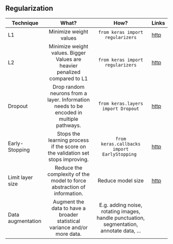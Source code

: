 ## Regularization 

| Technique | What? | How? | Links |
|-----------------------------|:--------------------------------:|:------:|:-------------------------------------------------------------------|
| L1 | Minimize weight values | ```from keras import regularizers``` | [http](http://www.chioka.in/differences-between-l1-and-l2-as-loss-function-and-regularization/)|
| L2 | Minimize weight values. Bigger Values are heavier penalized compared to L1| ```from keras import regularizers``` |[http](http://www.chioka.in/differences-between-l1-and-l2-as-loss-function-and-regularization/) |
| Dropout | Drop random neurons from a layer. Information needs to be encoded in multiple pathways. | ```from keras.layers import Dropout``` | [http](https://medium.com/@amarbudhiraja/https-medium-com-amarbudhiraja-learning-less-to-learn-better-dropout-in-deep-machine-learning-74334da4bfc5)|
| Early-Stopping | Stops the learning process if the score on the validation set stops improving. |```from keras.callbacks import EarlyStopping ``` | [http](https://en.wikipedia.org/wiki/Early_stopping)|
| Limit layer size | Reduce the complexity of the model to force abstraction of information.  | Reduce model size | [http](http://ufldl.stanford.edu/wiki/index.php/Autoencoders_and_Sparsity) |
| Data augmentation | Augment the data to have a broader statistical variance and/or more data.  | E.g. adding noise, rotating images, handle punctuation, segmentation, annotate data, ...  | |
